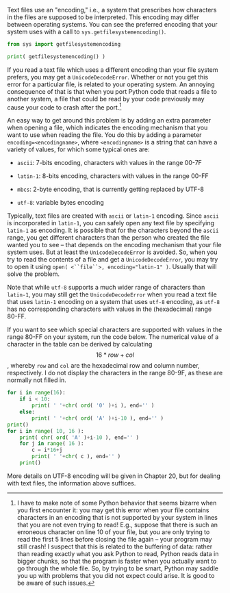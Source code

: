 Text files use an "encoding," i.e., a system that prescribes how
characters in the files are supposed to be interpreted. This encoding
may differ between operating systems. You can see the preferred encoding
that your system uses with a call to `sys.getfilesystemencoding()`.

```python
from sys import getfilesystemencoding

print( getfilesystemencoding() )
```

If you read a text file which uses a different encoding than your file
system prefers, you may get a `UnicodeDecodeError`. Whether or not you
get this error for a particular file, is related to your operating
system. An annoying consequence of that is that when you port Python
code that reads a file to another system, a file that could be read by
your code previously may cause your code to crash after the port.[^10]

An easy way to get around this problem is by adding an extra parameter
when opening a file, which indicates the encoding mechanism that you
want to use when reading the file. You do this by adding a parameter
`encoding=<encodingname>`, where `<encodingname>` is a string that can
have a variety of values, for which some typical ones are:

-   `ascii`: 7-bits encoding, characters with values in the range 00-7F

-   `latin-1`: 8-bits encoding, characters with values in the range
    00-FF

-   `mbcs`: 2-byte encoding, that is currently getting replaced by UTF-8

-   `utf-8`: variable bytes encoding

Typically, text files are created with `ascii` or `latin-1` encoding.
Since `ascii` is incorporated in `latin-1`, you can safely open any text
file by specifying `latin-1` as encoding. It is possible that for the
characters beyond the `ascii` range, you get different characters than
the person who created the file wanted you to see – that depends on the
encoding mechanism that your file system uses. But at least the
`UnicodeDecodeError` is avoided. So, when you try to read the contents
of a file and get a `UnicodeDecodeError`, you may try to open it using
`open( <``file``>, encoding="latin-1" )`. Usually that will solve the
problem.

Note that while `utf-8` supports a much wider range of characters than
`latin-1`, you may still get the `UnicodeDecodeError` when you read a
text file that uses `latin-1` encoding on a system that uses `utf-8`
encoding, as `utf-8` has no corresponding characters with values in the
(hexadecimal) range 80-FF.

If you want to see which special characters are supported with values in
the range 80-FF on your system, run the code below. The numerical value
of a character in the table can be derived by calculating $$16*row+col$$,
whereby `row` and `col` are the hexadecimal row and column number,
respectively. I do not display the characters in the range 80-9F, as
these are normally not filled in.

```python
for i in range(16):
    if i < 10:
        print( ' '+chr( ord( '0' )+i ), end='' )
    else:
        print( ' '+chr( ord( 'A' )+i-10 ), end='' )
print()
for i in range( 10, 16 ):
    print( chr( ord( 'A' )+i-10 ), end='' )
    for j in range( 16 ):
        c = i*16+j
        print( ' '+chr( c ), end='' )
    print()
```

More details on UTF-8 encoding will be given in Chapter
20,
but for dealing with text files, the information above suffices.

[^10]: I have to make note of some Python behavior that seems bizarre
    when you first encounter it: you may get this error when your file
    contains characters in an encoding that is not supported by your
    system in lines that you are not even trying to read! E.g., suppose
    that there is such an erroneous character on line 10 of your file,
    but you are only trying to read the first 5 lines before closing the
    file again – your program may still crash! I suspect that this is
    related to the buffering of data: rather than reading exactly what
    you ask Python to read, Python reads data in bigger chunks, so that
    the program is faster when you actually want to go through the whole
    file. So, by trying to be smart, Python may saddle you up with
    problems that you did not expect could arise. It is good to be aware
    of such issues.
